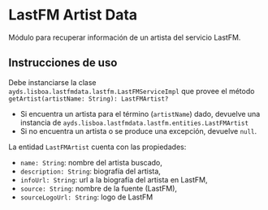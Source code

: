 # LastFM Artist Data

Módulo para recuperar información de un artista del servicio LastFM.

## Instrucciones de uso

Debe instanciarse la clase `ayds.lisboa.lastfmdata.lastfm.LastFMServiceImpl` que provee el método `getArtist(artistName: String): LastFMArtist?`
- Si encuentra un artista para el término (`artistName`) dado, devuelve una instancia de `ayds.lisboa.lastfmdata.lastfm.entities.LastFMArtist`
- Si no encuentra un artista o se produce una excepción, devuelve `null`.

La entidad `LastFMArtist` cuenta con las propiedades:
- `name: String`: nombre del artista buscado,
- `description: String`: biografía del artista,
- `infoUrl: String`: url a la biografía del artista en LastFM,
- `source: String`: nombre de la fuente (LastFM),
- `sourceLogoUrl: String`: logo de LastFM
